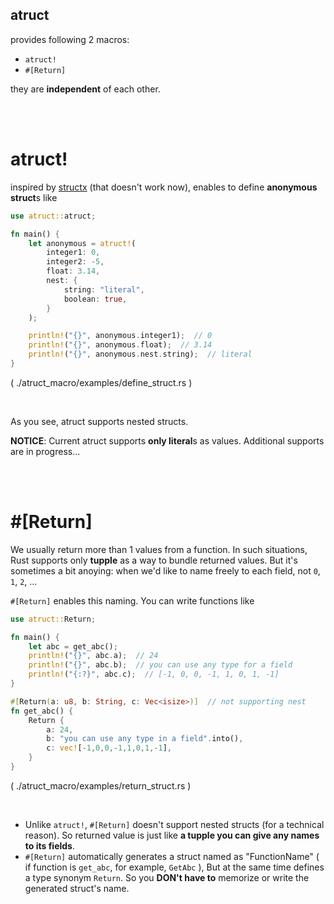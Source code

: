 ## atruct
provides following 2 macros:

- `atruct!`
- `#[Return]`

they are **independent** of each other.

<br/>
<br/>

# atruct!
inspired by [structx](https://github.com/oooutlk/structx) (that doesn't work now), enables to define **anonymous struct**s like

```rs
use atruct::atruct;

fn main() {
    let anonymous = atruct!(
        integer1: 0,
        integer2: -5,
        float: 3.14,
        nest: {
            string: "literal",
            boolean: true,
        }
    );

    println!("{}", anonymous.integer1);  // 0
    println!("{}", anonymous.float);  // 3.14
    println!("{}", anonymous.nest.string);  // literal
}
```
( ./atruct_macro/examples/define_struct.rs )

<br/>

As you see, atruct supports nested structs.

**NOTICE**: Current atruct supports **only literal**s as values. Additional supports are in progress...

<br/>
<br/>

# #[Return]
We usually return more than 1 values from a function. In such situations, Rust supports only **tupple** as a way to bundle returned values. But it's sometimes a bit anoying: when we'd like to name freely to each field, not `0`, `1`, `2`, ...

`#[Return]` enables this naming. You can write functions like

```rs
use atruct::Return;

fn main() {
    let abc = get_abc();
    println!("{}", abc.a);  // 24
    println!("{}", abc.b);  // you can use any type for a field
    println!("{:?}", abc.c);  // [-1, 0, 0, -1, 1, 0, 1, -1]
}

#[Return(a: u8, b: String, c: Vec<isize>)]  // not supporting nest
fn get_abc() {
    Return {
        a: 24,
        b: "you can use any type in a field".into(),
        c: vec![-1,0,0,-1,1,0,1,-1],
    }
}
```
( ./atruct_macro/examples/return_struct.rs )

<br/>

- Unlike `atruct!`, `#[Return]` doesn't support nested structs (for a technical reason). So returned value is just like **a tupple you can give any names to its fields**.
- `#[Return]` automatically generates a struct named as "FunctionName" ( if function is `get_abc`, for example, `GetAbc` ), But at the same time defines a type synonym `Return`. So you **DON't have to** memorize or write the generated struct's name.